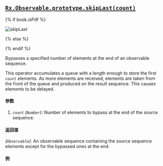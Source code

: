 ## [`Rx.Observable.prototype.skipLast(count)`](https://github.com/Reactive-Extensions/RxJS/blob/master/src/core/linq/observable/skiplast.js)

{% if book.isPdf %}

![skipLast](http://reactivex.io/documentation/operators/images/skipLast.png)

{% else %}

<rx-marbles key="skipLast"></rx-marbles>

{% endif %}

Bypasses a specified number of elements at the end of an observable sequence.

This operator accumulates a queue with a length enough to store the first `count` elements. As more elements are received, elements are taken from the front of the queue and produced on the result sequence. This causes elements to be delayed. 

#### 参数
1. `count` *(`Number`)*: Number of elements to bypass at the end of the source sequence.

#### 返回值
*(`Observable`)*: An observable sequence containing the source sequence elements except for the bypassed ones at the end.   
  
#### 例

[](http://jsbin.com/dawusu/1/embed?js,console)